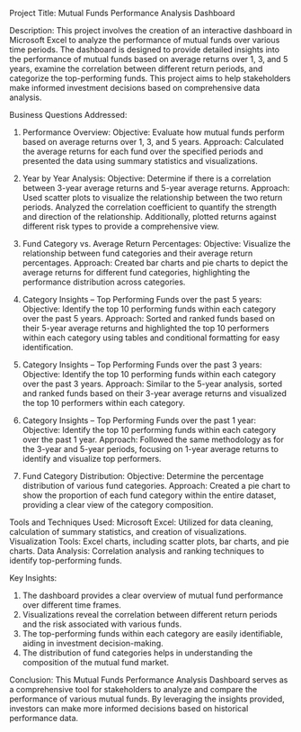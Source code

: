 Project Title: Mutual Funds Performance Analysis Dashboard

Description:
This project involves the creation of an interactive dashboard in Microsoft Excel to analyze the performance of mutual funds over various time periods. The dashboard is designed to provide detailed insights into the performance of mutual funds based on average returns over 1, 3, and 5 years, examine the correlation between different return periods, and categorize the top-performing funds. This project aims to help stakeholders make informed investment decisions based on comprehensive data analysis.

Business Questions Addressed:
1. Performance Overview:
Objective: Evaluate how mutual funds perform based on average returns over 1, 3, and 5 years.
Approach: Calculated the average returns for each fund over the specified periods and presented the data using summary statistics and visualizations.

2. Year by Year Analysis:
Objective: Determine if there is a correlation between 3-year average returns and 5-year average returns.
Approach: Used scatter plots to visualize the relationship between the two return periods. Analyzed the correlation coefficient to quantify the strength and direction of the relationship. Additionally, plotted returns against different risk types to provide a comprehensive view.

3. Fund Category vs. Average Return Percentages:
Objective: Visualize the relationship between fund categories and their average return percentages.
Approach: Created bar charts and pie charts to depict the average returns for different fund categories, highlighting the performance distribution across categories.

4. Category Insights – Top Performing Funds over the past 5 years:
Objective: Identify the top 10 performing funds within each category over the past 5 years.
Approach: Sorted and ranked funds based on their 5-year average returns and highlighted the top 10 performers within each category using tables and conditional formatting for easy identification.

5. Category Insights – Top Performing Funds over the past 3 years:
Objective: Identify the top 10 performing funds within each category over the past 3 years.
Approach: Similar to the 5-year analysis, sorted and ranked funds based on their 3-year average returns and visualized the top 10 performers within each category.

6. Category Insights – Top Performing Funds over the past 1 year:
Objective: Identify the top 10 performing funds within each category over the past 1 year.
Approach: Followed the same methodology as for the 3-year and 5-year periods, focusing on 1-year average returns to identify and visualize top performers.

7. Fund Category Distribution:
Objective: Determine the percentage distribution of various fund categories.
Approach: Created a pie chart to show the proportion of each fund category within the entire dataset, providing a clear view of the category composition.

Tools and Techniques Used:
Microsoft Excel: Utilized for data cleaning, calculation of summary statistics, and creation of visualizations.
Visualization Tools: Excel charts, including scatter plots, bar charts, and pie charts.
Data Analysis: Correlation analysis and ranking techniques to identify top-performing funds.

Key Insights:
1. The dashboard provides a clear overview of mutual fund performance over different time frames.
2. Visualizations reveal the correlation between different return periods and the risk associated with various funds.
3. The top-performing funds within each category are easily identifiable, aiding in investment decision-making.
4. The distribution of fund categories helps in understanding the composition of the mutual fund market.
   
Conclusion:
This Mutual Funds Performance Analysis Dashboard serves as a comprehensive tool for stakeholders to analyze and compare the performance of various mutual funds. By leveraging the insights provided, investors can make more informed decisions based on historical performance data.
